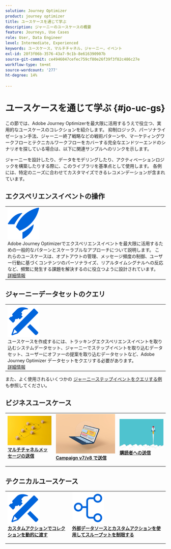 ```yaml
---
solution: Journey Optimizer
product: journey optimizer
title: ユースケースを通じて学ぶ
description: ジャーニーのユースケースの概要
feature: Journeys, Use Cases
role: User, Data Engineer
level: Intermediate, Experienced
keywords: ユースケース，マルチチャネル，ジャーニー，イベント
exl-id: 28f3f06b-3576-43a7-9c1b-8e616390907b
source-git-commit: ce4946047cefec759cf80e26f39f3f82c486c27e
workflow-type: tm+mt
source-wordcount: '277'
ht-degree: 14%

---
```


# ユースケースを通じて学ぶ {#jo-uc-gs}

この節では、Adobe Journey Optimizerを最大限に活用するうえで役立つ、実用的なユースケースのコレクションを紹介します。 抑制ロジック、パーソナライゼーション手法、ジャーニー終了戦略などの戦術パターンや、マーケティングワークフローとテクニカルワークフローをカバーする完全なエンドツーエンドのシナリオを探している場合は、以下に関連サンプルへのリンクを示します。

ジャーニーを設計したり、データをモデリングしたり、アクティベーションロジックを構築したりする際に、このライブラリを基準点として使用します。 各例には、特定のニーズに合わせてカスタマイズできるレコメンデーションが含まれています。


## エクスペリエンスイベントの操作

<table style="table-layout:fixed">
<tr style="border: 0;">
  <td>
    <div>
    <a href="exp-event-lookup.md">
    <img alt="エクスペリエンスイベントの参照のベストプラクティス" src="../assets/do-not-localize/icon-quick-start.svg" /></a> 
    <br>Adobe Journey Optimizerでエクスペリエンスイベントを最大限に活用するための一般的なパターンとスケーラブルなアプローチについて説明します。 これらのユースケースは、オプトアウトの管理、メッセージ頻度の制御、ユーザー行動に基づくコンテンツのパーソナライズ、リアルタイムシグナルへの反応など、頻繁に発生する課題を解決するのに役立つように設計されています。
    </div>
      <div>
     <a href="exp-event-lookup.md">詳細情報</a></div>
    </div>
  </td>
</tr>
</table>


## ジャーニーデータセットのクエリ

<table style="table-layout:fixed">
<tr style="border: 0;">
  <td>
    <div>
    <a href="../data/datasets-query-examples.md">
    <img alt="クエリのサンプル" src="../assets/do-not-localize/icon-configure.svg"/></a> 
    <br> ユースケースを作成するには、トラッキングエクスペリエンスイベントを取り込むシステムデータセット、ジャーニーでステップイベントを取り込むデータセット、ユーザーにオファーの提案を取り込むデータセットなど、Adobe Journey Optimizer データセットをクエリする必要があります。
    </div>
      <div>
     <a href="../data/datasets-query-examples.md">詳細情報</a></div>
    </div>
  </td>
</tr>
</table>

また、よく使用されるいくつかの [ジャーニーステップイベントをクエリする例 ](../reports/query-examples.md) も参照してください。


## ビジネスユースケース

<table style="table-layout:fixed"><tr style="border: 0;">
<td>
<a href="../building-journeys/journeys-uc.md">
<img alt="マルチチャネルメッセージの送信" src="../assets/do-not-localize/start-journey.jpeg">
</a>
<div>
<a href="../building-journeys/journeys-uc.md"><strong> マルチチャネルメッセージの送信 </strong></a>
</div>
<p>
</td>
<td>
<a href="ajo-ac.md">
<img alt="Campaign を使用したメッセージの送信" src="../assets/do-not-localize/start-interface.jpeg">
</a>
<div><a href="ajo-ac.md"><strong>Campaign v7/v8 で送信 </strong>
</div>
<p>
</td>
<td>
<a href="message-to-subscribers-uc.md">
<img alt="サブスクライバーへのメッセージの送信" src="../assets/do-not-localize/start-quick.png">
</a>
<div>
<a href="message-to-subscribers-uc.md"><strong> 購読者への送信 </strong></a>
</div>
<p></td>
</tr></table>

## テクニカルユースケース

<table style="table-layout:fixed"><tr style="border: 0;">
<td>
<a href="collections.md">
<img alt="カスタムアクションを使用したコレクションの動的な受け渡し" src="../assets/do-not-localize/icon-configure.svg">
</a>
<div>
<a href="collections.md"><strong> カスタムアクションでコレクションを動的に渡す </strong></a>
</div>
<p>
</td>
<td>
<a href="limit-throughput.md">
<img alt="外部データソースとカスタムアクションを使用してスループットを制限する" src="../assets/do-not-localize/icon-first-journey.svg">
</a>
<div><a href="limit-throughput.md"><strong> 外部データソースとカスタムアクションを使用してスループットを制限する </strong>
</div>
<p>
</td>
</tr></table>
